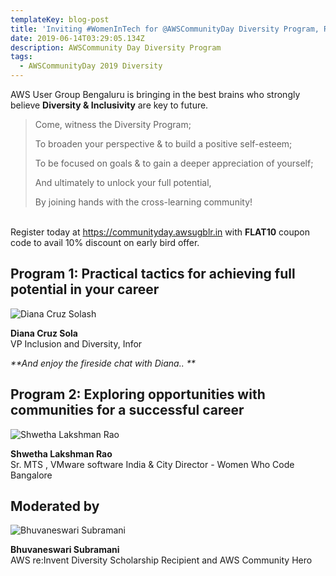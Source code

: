 ```yaml
---
templateKey: blog-post
title: 'Inviting #WomenInTech for @AWSCommunityDay Diversity Program, Register today!'
date: 2019-06-14T03:29:05.134Z
description: AWSCommunity Day Diversity Program
tags:
  - AWSCommunityDay 2019 Diversity
---
```

AWS User Group Bengaluru is bringing in the best brains who strongly believe **Diversity & Inclusivity** are key to future.

> Come, witness the Diversity Program; 
>
> To broaden your perspective & to build a positive self-esteem; 
>
> To be focused on goals & to gain a deeper appreciation of yourself; 
>
> And ultimately to unlock your full potential,
>
> By joining hands with the cross-learning community!

\
Register today at <https://communityday.awsugblr.in> with **FLAT10** coupon code to avail 10% discount on early bird offer.

## **Program 1:** Practical tactics for achieving full potential in your career

![Diana Cruz Solash](/img/diana.jpg)

**Diana Cruz Sola**\
VP Inclusion and Diversity, Infor

_**And enjoy the fireside chat with Diana.. **_

## Program 2: Exploring opportunities with communities for a successful career

![Shwetha Lakshman Rao](/img/shwetha.jpg)

**Shwetha Lakshman Rao**\
Sr. MTS , VMware software India & City Director - Women Who Code Bangalore

## Moderated by

![Bhuvaneswari Subramani](/img/bhuvana-pic.jpg)

**Bhuvaneswari Subramani**\
AWS re:Invent Diversity Scholarship Recipient and AWS Community Hero
